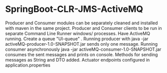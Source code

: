 # SpringBoot-CLR-JMS-ActiveMQ
Producer and Consumer modules can be separately cleaned and installed with maven in the same project.
Producer and Consumer clients to be run in separate Command Line Runner windows/ processes. 
Have ActiveMQ running. Create a queue "UI-queue" .
Running producer with java -jar activeMQ-producer-1.0-SNAPSHOT.jar sends only one message.
Running consumer asynchronously java -jar activeMQ-consumer-1.0-SNAPSHOT.jar consumes the sent messages and prints on console.
Methods for sending messages as String and DTO added.
Actuator endpoints configured in application.properties
